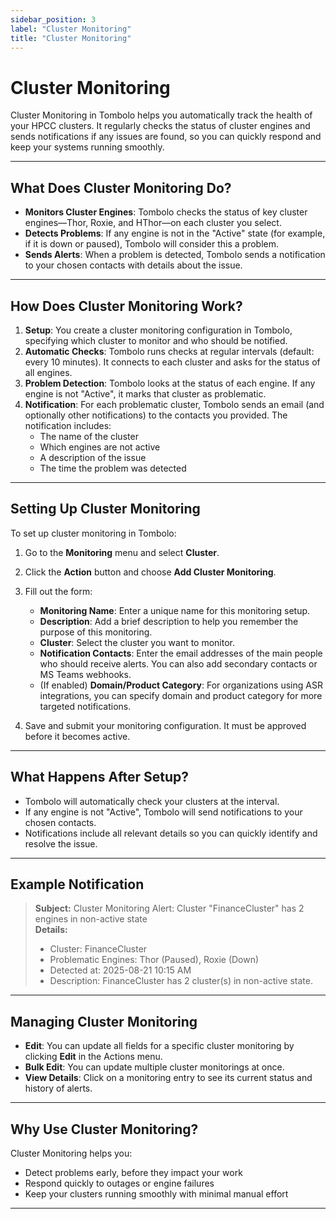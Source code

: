 ```yaml
---
sidebar_position: 3
label: "Cluster Monitoring"
title: "Cluster Monitoring"
---
```


# Cluster Monitoring

Cluster Monitoring in Tombolo helps you automatically track the health of your HPCC clusters. It regularly checks the status of cluster engines and sends notifications if any issues are found, so you can quickly respond and keep your systems running smoothly.

---

## What Does Cluster Monitoring Do?

- **Monitors Cluster Engines**: Tombolo checks the status of key cluster engines—Thor, Roxie, and HThor—on each cluster you select.
- **Detects Problems**: If any engine is not in the "Active" state (for example, if it is down or paused), Tombolo will consider this a problem.
- **Sends Alerts**: When a problem is detected, Tombolo sends a notification to your chosen contacts with details about the issue.

---

## How Does Cluster Monitoring Work?

1. **Setup**: You create a cluster monitoring configuration in Tombolo, specifying which cluster to monitor and who should be notified.
2. **Automatic Checks**: Tombolo runs checks at regular intervals (default: every 10 minutes). It connects to each cluster and asks for the status of all engines.
3. **Problem Detection**: Tombolo looks at the status of each engine. If any engine is not "Active", it marks that cluster as problematic.
4. **Notification**: For each problematic cluster, Tombolo sends an email (and optionally other notifications) to the contacts you provided. The notification includes:
   - The name of the cluster
   - Which engines are not active
   - A description of the issue
   - The time the problem was detected

---

## Setting Up Cluster Monitoring

To set up cluster monitoring in Tombolo:

1. Go to the **Monitoring** menu and select **Cluster**.
2. Click the **Action** button and choose **Add Cluster Monitoring**.
3. Fill out the form:

   - **Monitoring Name**: Enter a unique name for this monitoring setup.
   - **Description**: Add a brief description to help you remember the purpose of this monitoring.
   - **Cluster**: Select the cluster you want to monitor.
   - **Notification Contacts**: Enter the email addresses of the main people who should receive alerts. You can also add secondary contacts or MS Teams webhooks.
   - (If enabled) **Domain/Product Category**: For organizations using ASR integrations, you can specify domain and product category for more targeted notifications.

4. Save and submit your monitoring configuration. It must be approved before it becomes active.

---

## What Happens After Setup?

- Tombolo will automatically check your clusters at the interval.
- If any engine is not "Active", Tombolo will send notifications to your chosen contacts.
- Notifications include all relevant details so you can quickly identify and resolve the issue.

---

## Example Notification

> **Subject:** Cluster Monitoring Alert: Cluster "FinanceCluster" has 2 engines in non-active state  
> **Details:**
>
> - Cluster: FinanceCluster
> - Problematic Engines: Thor (Paused), Roxie (Down)
> - Detected at: 2025-08-21 10:15 AM
> - Description: FinanceCluster has 2 cluster(s) in non-active state.

---

## Managing Cluster Monitoring

- **Edit**: You can update all fields for a specific cluster monitoring by clicking **Edit** in the Actions menu.
- **Bulk Edit**: You can update multiple cluster monitorings at once.
- **View Details**: Click on a monitoring entry to see its current status and history of alerts.

---

## Why Use Cluster Monitoring?

Cluster Monitoring helps you:

- Detect problems early, before they impact your work
- Respond quickly to outages or engine failures
- Keep your clusters running smoothly with minimal manual effort

---
